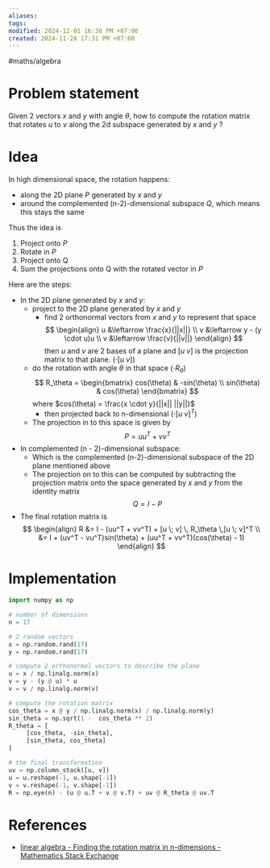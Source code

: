 ```yaml
---
aliases: 
tags: 
modified: 2024-12-01 16:38 PM +07:00
created: 2024-11-28 17:31 PM +07:00
---
```

#maths/algebra 

# Problem statement
Given 2 vectors $x$ and $y$ with angle $\theta$, how to compute the rotation matrix that rotates $u$ to $v$ along the 2d subspace generated by $x$ and $y$ ?

# Idea
In high dimensional space, the rotation happens:
- along the 2D plane $P$ generated by $x$ and $y$
- around the complemented (n-2)-dimensional subspace $Q$, which means this stays the same

Thus the idea is
1. Project onto $P$
2. Rotate in $P$
3. Project onto Q
4. Sum the projections onto Q with the rotated vector in $P$

Here are the steps:
- In the 2D plane generated by $x$ and $y$: 
	- project to the 2D plane generated by $x$ and $y$
		- find 2 orthonormal vectors from $x$ and $y$ to represent that space
		  $$
		  \begin{align}
		  u &\leftarrow \frac{x}{||x||} \\
		  v &\leftarrow y - (y \cdot u)u \\
		  v &\leftarrow \frac{v}{||v||}
		  \end{align}
		  $$
		  then $u$ and $v$ are 2 bases of a plane and $[u \; v]$ is the projection matrix to that plane. ($\cdot [u \; v]$)
	- do the rotation with angle $\theta$ in that space ($\cdot R_\theta$)
	  $$
	  R_\theta =
	  \begin{bmatrix}
	  cos(\theta) & -sin(\theta) \\
	  sin(\theta) & cos(\theta)
	  \end{bmatrix}
	  $$
	  where $cos(\theta) = \frac{x \cdot y}{||x|| ||y||}$
		- then projected back to n-dimensional ($\cdot [u \; v]^T$)
	- The projection in to this space is given by 
	  $$P = uu^T + vv^T$$
- In complemented (n - 2)-dimensional subspace:
	- Which is the complemented (n-2)-dimensional subspace of the 2D plane mentioned above
	- The projection on to this can be computed by subtracting the projection matrix onto the space generated by $x$ and $y$ from the identity matrix
	  $$Q = I - P$$
- The final rotation matrix is
  $$
  \begin{align}
  R &= I - (uu^T + vv^T) + [u \; v] \, R_\theta \,[u \; v]^T \\
  &= I + (uv^T - vu^T)sin(\theta) + (uu^T + vv^T)(cos(\theta) - 1)
  \end{align}
  $$
# Implementation
```python
import numpy as np

# number of dimensions
n = 17

# 2 random vectors
x = np.random.rand(17)
y = np.random.rand(17)

# compute 2 orthonormal vectors to describe the plane
u = x / np.linalg.norm(x)
v = y - (y @ u) * u
v = v / np.linalg.norm(v)

# compute the rotation matrix
cos_theta = x @ y / np.linalg.norm(x) / np.linalg.norm(y)
sin_theta = np.sqrt(1 -  cos_theta ** 2)
R_theta = [
	 [cos_theta, -sin_theta], 
	 [sin_theta, cos_theta]
]

# the final transformation
uv = np.column_stack([u, v])
u = u.reshape(-1, u.shape[-1])
v = v.reshape(-1, v.shape[-1])
R = np.eye(n) - (u @ u.T + v @ v.T) + uv @ R_theta @ uv.T
```
# References
- [linear algebra - Finding the rotation matrix in n-dimensions - Mathematics Stack Exchange](https://math.stackexchange.com/questions/598750/finding-the-rotation-matrix-in-n-dimensions)
